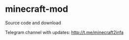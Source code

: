 # minecraft-mod
Source code and download

Telegram channel with updates: http://t.me/minecraft2infa
